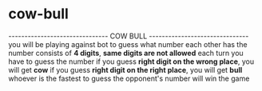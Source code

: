 # cow-bull

------------------------------- COW BULL -------------------------------
you will be playing against bot to guess what number each other has
the number consists of **4 digits**, **same digits are not allowed**
each turn you have to guess the number
if you guess **right digit on the wrong place**, you will get **cow**
if you guess **right digit on the right place**, you will get **bull**
whoever is the fastest to guess the opponent's number will win the game

